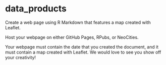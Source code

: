 # data_products

Create a web page using R Markdown that features a map created with Leaflet. 

Host your webpage on either GitHub Pages, RPubs, or NeoCities.

Your webpage must contain the date that you created the document, and it must contain a map created with Leaflet. We would love to see you show off your creativity! 
